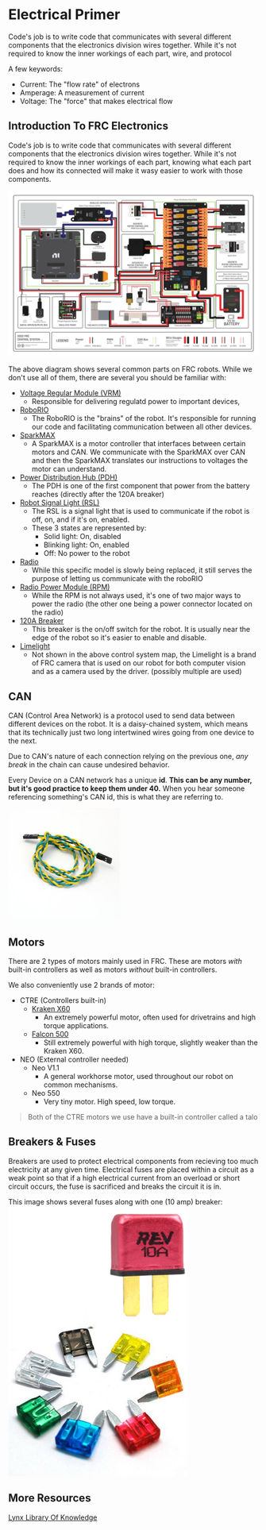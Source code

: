# Electrical Primer

Code's job is to write code that communicates with several different components that the electronics division wires together. While it's not required to know the inner workings of each part, wire, and protocol


A few keywords:
- Current: The "flow rate" of electrons
- Amperage: A measurement of current
- Voltage: The "force" that makes electrical flow


## Introduction To FRC Electronics

Code's job is to write code that communicates with several different components that the electronics division wires together. While it's not required to know the inner workings of each part, knowing what each part does and how its connected will make it wasy easier to work with those components.

![Control System Map](../../assets/frc-control-system-layout-rev.png)

The above diagram shows several common parts on FRC robots. While we don't use all of them, there are several you should be familiar with:

- [Voltage Regular Module (VRM)](https://docs.wpilib.org/en/stable/docs/controls-overviews/control-system-hardware.html#ctre-voltage-regulator-module)
  - Responsible for delivering regulatd power to important devices, 
- [RoboRIO](https://docs.wpilib.org/en/stable/docs/controls-overviews/control-system-hardware.html#ni-roborio)
  - The RoboRIO is the "brains" of the robot. It's responsible for running our code and facilitating communication between all other devices.
- [SparkMAX](https://docs.wpilib.org/en/stable/docs/controls-overviews/control-system-hardware.html#spark-max-motor-controller)
  - A SparkMAX is a motor controller that interfaces between certain motors and CAN. We communicate with the SparkMAX over CAN and then the SparkMAX translates our instructions to voltages the motor can understand.
- [Power Distribution Hub (PDH)](https://docs.wpilib.org/en/stable/docs/hardware/hardware-basics/status-lights-ref.html)
  - The PDH is one of the first component that power from the battery reaches (directly after the 120A breaker)
- [Robot Signal Light (RSL)](https://docs.wpilib.org/en/stable/docs/controls-overviews/control-system-hardware.html#ctre-voltage-regulator-module)
  - The RSL is a signal light that is used to communicate if the robot is off, on, and if it's on, enabled.
  - These 3 states are represented by:
    - Solid light: On, disabled
    - Blinking light: On, enabled
    - Off: No power to the robot
- [Radio](https://docs.wpilib.org/en/stable/docs/controls-overviews/control-system-hardware.html#openmesh-om5p-an-or-om5p-ac-radio)
  - While this specific model is slowly being replaced, it still serves the purpose of letting us communicate with the roboRIO
- [Radio Power Module (RPM)](https://docs.wpilib.org/en/stable/docs/controls-overviews/control-system-hardware.html#rev-radio-power-module)
  - While the RPM is not always used, it's one of two major ways to power the radio (the other one being a power connector located on the radio)
- [120A Breaker](https://docs.wpilib.org/en/stable/docs/controls-overviews/control-system-hardware.html#ctre-voltage-regulator-module)
  - This breaker is the on/off switch for the robot. It is usually near the edge of the robot so it's easier to enable and disable.
- [Limelight](https://limelightvision.io/)
  - Not shown in the above control system map, the Limelight is a brand of FRC camera that is used on our robot for both computer vision and as a camera used by the driver. (possibly multiple are used)

## CAN 

CAN (Control Area Network) is a protocol used to send data between different devices on the robot. It is a daisy-chained system, which means that its technically just two long intertwined wires going from one device to the next.

Due to CAN's nature of each connection relying on the previous one, *any break* in the chain can cause undesired behavior.

Every Device on a CAN network has a unique **id**. **This can be any number, but it's good practice to keep them under 40.** When you hear someone referencing something's CAN id, this is what they are referring to.

![CAN Wire](../../assets/CANWire.jpg)


## Motors

There are 2 types of motors mainly used in FRC. These are motors *with* built-in controllers as well as motors *without* built-in controllers.

We also conveniently use 2 brands of motor:
- CTRE (Controllers built-in)
  - [Kraken X60](https://store.ctr-electronics.com/kraken-x60/)
    - An extremely powerful motor, often used for drivetrains and high torque applications.
  - [Falcon 500](https://store.ctr-electronics.com/falcon-500-powered-by-talon-fx/)
    - Still extremely powerful with high torque, slightly weaker than the Kraken X60.
- NEO (External controller needed)
  - Neo V1.1
    - A general workhorse motor, used throughout our robot on common mechanisms.
  - Neo 550
    - Very tiny motor. High speed, low torque.

> Both of the CTRE motors we use have a built-in controller called a talo

## Breakers & Fuses

Breakers are used to protect electrical components from recieving too much electricity at any given time. Electrical fuses are placed within a circuit as a weak point so that if a high electrical current from an overload or short circuit occurs, the fuse is sacrificed and breaks the circuit it is in.


This image shows several fuses along with one (10 amp) breaker:
\
![Breakers and fuses, side by side](../../assets/breakersnfuses.PNG)


## More Resources

[Lynx Library Of Knowledge](https://docs.lynkrobotics.org/electrical/beginnerElectrical.html)





